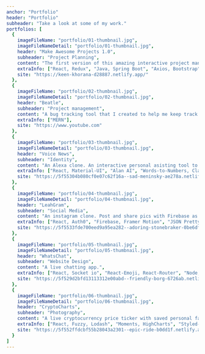 ```yaml
---
anchor: "Portfolio"
header: "Portfolio"
subheader: "Take a look at some of my work."
portfolios: [
  {
    imageFileName: "portfolio/01-thumbnail.jpg",
    imageFileNameDetail: "portfolio/01-thumbnail.jpg",
    header: "Make Awesome Projects 1.0",
    subheader: "Project Planning",
    content: "The first version of this amazing interactive project management tool that I created to help me organize my tasks for in progress projects. M.A.P 2.0 is 75% done and will be release soon with new features such as lists and cards that drag and drop and a completely redisgned UI.",
    extraInfo: ["React, Redux", "Java, Spring Boot", "Axios, Bootstrap"],
    site: "https://keen-khorana-d28887.netlify.app/"
  },
  {
    imageFileName: "portfolio/02-thumbnail.jpg",
    imageFileNameDetail: "portfolio/02-thumbnail.jpg",
    header: "Beatle",
    subheader: "Project management",
    content: "A bug tracking tool that I created to help me keep track of bugs in my projects. You can create a bug, issue tickets and keep track of them.",
    extraInfo: ["MERN"],
    site: "https://www.youtube.com"
  },
  {
    imageFileName: "portfolio/03-thumbnail.jpg",
    imageFileNameDetail: "portfolio/03-thumbnail.jpg",
    header: "Voice News",
    subheader: "Identity",
    content: "An Alexa clone. An interactive personal asisting tool to read the news and have a small chat with you.",
    extraInfo: ["React, Material-UI", "Alan AI", "Words-to-Numbers, Classnames"],
    site: "https://5f55304b080cf0e07c62f16a--sad-meninsky-ae278a.netlify.app/"
  },
  {
    imageFileName: "portfolio/04-thumbnail.jpg",
    imageFileNameDetail: "portfolio/04-thumbnail.jpg",
    header: "LeahGram",
    subheader: "Social Media",
    content: "An instagram clone. Post and share pics with Firebase as a backend.",
    extraInfo: ["React, Auth0", "Firebase, Framer Motion", "JSON Pretty"],
    site: "https://5f5533fde700eed9a95ea282--adoring-stonebraker-0be6df.netlify.app/"
  },
  {
    imageFileName: "portfolio/05-thumbnail.jpg",
    imageFileNameDetail: "portfolio/05-thumbnail.jpg",
    header: "WhatsChat",
    subheader: "Website Design",
    content: "A live chatting app.",
    extraInfo: ["React, Socket io", "React-Emoji, React-Router", "Node, and Express"],
    site: "https://5f529d2bfd13113312e00abd--friendly-borg-6726ab.netlify.app/"
  },
  {
    imageFileName: "portfolio/06-thumbnail.jpg",
    imageFileNameDetail: "portfolio/06-thumbnail.jpg",
    header: "CryptoCharts",
    subheader: "Photography",
    content: "A live cryptocurrency price ticker with saved personal favorites and charts showing the price changes.",
    extraInfo: ["React, Fuzzy, Lodash", "Moments, HighCharts", "Styled-Components."],
    site: "https://5f552ffdcbf55b28043a2301--epic-ride-b0dd1f.netlify.app/"
  }
]
---
```



